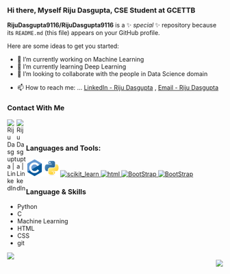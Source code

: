 ### Hi there, Myself Riju Dasgupta, CSE Student at GCETTB


**RijuDasgupta9116/RijuDasgupta9116** is a ✨ _special_ ✨ repository because its `README.md` (this file) appears on your GitHub profile.

Here are some ideas to get you started:

- 🔭 I’m currently working on Machine Learning
- 🌱 I’m currently learning Deep Learning
- 👯 I’m looking to collaborate with the people in Data Science domain
<!-- 🤔 I’m looking for help with ...
- 💬 Ask me about ...
-->
- 📫 How to reach me: ... [LinkedIn - Riju Dasgupta](https://www.linkedin.com/in/riju-dasgupta/) , [Email - Riju Dasgupta](rijudasgupta9116@gmail.com)
<!-- 😄 Pronouns: ...
- ⚡ Fun fact: ...
-->
### Contact With Me
[<img align="left" alt="Riju Dasgupta | LinkedIn" width="22px" src="https://cdn.jsdelivr.net/npm/simple-icons@v3/icons/linkedin.svg" />][linkedin]
[<img align="left" alt="Riju Dasgupta | LinkedIn" width="22px" src="https://cdn.jsdelivr.net/npm/simple-icons@3.13.0/icons/gmail.svg" />][email]
<br>
<br>

<h3 align="left">Languages and Tools:</h3>

<p align="left"><a href="https://www.cprogramming.com/" target="_blank"><img src="https://raw.githubusercontent.com/devicons/devicon/master/icons/c/c-original.svg" alt="c" width="40" height="40"/></a><a href="https://www.python.org" target="_blank"><img src="https://raw.githubusercontent.com/devicons/devicon/master/icons/python/python-original.svg" alt="python" width="40" height="40"/></a><a href="https://scikit-learn.org/" target="_blank"><img src="https://upload.wikimedia.org/wikipedia/commons/0/05/Scikit_learn_logo_small.svg" alt="scikit_learn" width="40" height="40"/></a><a href="https://html.com/" target="_blank"> <img src="https://www.vectorlogo.zone/logos/w3_html5/w3_html5-icon.svg" alt="html" width="40" height="40"/></a><a href="https://getbootstrap.com/" target="_blank"> <img src="https://www.vectorlogo.zone/logos/getbootstrap/getbootstrap-icon.svg" alt="BootStrap" width="40" height="40"/></a><a href="https://git-scm.com/" target="_blank"> <img src="https://www.vectorlogo.zone/logos/git-scm/git-scm-icon.svg" alt="BootStrap" width="40" height="40"/></a></p>


<h3 align="left"> Language & Skills </h3>

- Python
- C
- Machine Learning
- HTML
- CSS
- git

<p>
<a herf="https://github.com/anuraghazra/github-readme-stats">
<img align="left" src="https://github-readme-stats.vercel.app/api?username=RijuDasgupta9116&count_private=true&show_icons=true&theme=merko" />
</a>

<br>
  
<a herf="https://github.com/anuraghazra/github-readme-stats">
<img align="right" src="https://github-readme-stats.vercel.app/api/top-langs/?username=RijuDasgupta9116&layout=compact&langs_count=10&theme=merko" />
</a>
</P

[linkedin]: https://www.linkedin.com/in/riju-dasgupta/
[email]: rijudasgupta9116@gmail.com
